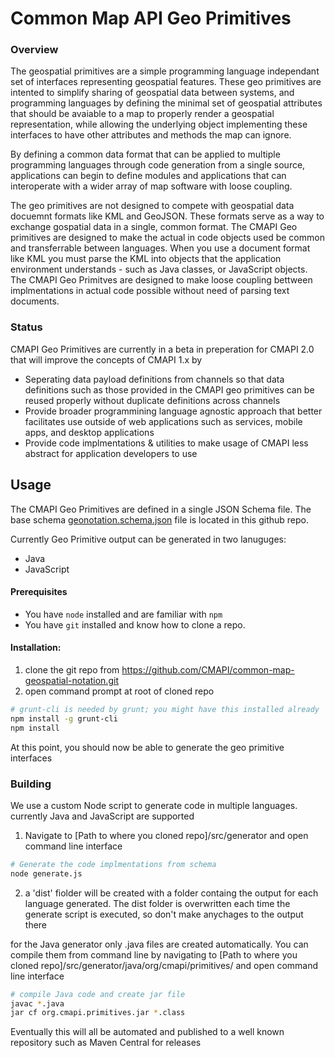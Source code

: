 # Common Map API Geo Primitives
### Overview
The geospatial primitives are a simple programming language independant set of interfaces representing geospatial features. These geo primitives are intented to simplify sharing of geospatial data between systems, and programming languages by defining the minimal set of geospatial attributes that should be avaiable to a map to properly render a geospatial representation, while allowing the underlying object implementing these interfaces to have other attributes and methods the map can ignore.

By defining a common data format that can be applied to multiple programming languages through code generation from a single source, applications can begin to define modules and applications that can interoperate with a wider array of map software with loose coupling.

The geo primitives are not designed to compete with geospatial data docuemnt formats like KML and GeoJSON.  These formats serve as a way to exchange gospatial data in a single, common format.  The CMAPI Geo primitives are designed to make the actual in code objects used be common and transferrable between languages.  When you use a document format like KML you must parse the KML into objects that the application environment understands - such as Java classes, or JavaScript objects.  The CMAPI Geo Primitves are designed to make loose coupling bettween implmentations in actual code possible without need of parsing text documents.

### Status

CMAPI Geo Primitives are currently in a beta in preperation for CMAPI 2.0 that will improve the concepts of CMAPI 1.x by
* Seperating data payload definitions from channels so that data definitions such as those provided in the CMAPI geo primitives can be reused properly without duplicate definitions across channels
* Provide broader programmining language agnostic approach that better facilitates use outside of web applications such as services, mobile apps, and desktop applications
* Provide code implmentations & utilities to make usage of CMAPI less abstract for application developers to use

## Usage

The CMAPI Geo Primitives are defined in a single JSON Schema file.  The base schema 
[geonotation.schema.json](https://raw.githubusercontent.com/CMAPI/common-map-geospatial-notation/master/src/schema/geonotation.schema.json) file is located in this github repo.

Currently Geo Primitive output can be generated in two lanuguges:
* Java
* JavaScript

#### Prerequisites

* You have `node` installed and are familiar with `npm`
* You have `git` installed and know how to clone a repo.

#### Installation:
1. clone the git repo from https://github.com/CMAPI/common-map-geospatial-notation.git
2. open command prompt at root of cloned repo

```sh
# grunt-cli is needed by grunt; you might have this installed already
npm install -g grunt-cli
npm install
```
At this point, you should now be able to generate the geo primitive interfaces

### Building 
We use a custom Node script to generate code in multiple languages.  currently Java and JavaScript are supported

1. Navigate to [Path to where you cloned repo]/src/generator and open command line interface

```sh
# Generate the code implmentations from schema
node generate.js
```
2. a 'dist' fiolder will be created with a folder containg the output for each language generated.  The dist folder is overwritten each time the generate script is executed, so don't make anychages to the output there

for the Java generator only .java files are created automatically.  You can compile them from command line by navigating to [Path to where you cloned repo]/src/generator/java/org/cmapi/primitives/ and open command line interface

```sh
# compile Java code and create jar file
javac *.java
jar cf org.cmapi.primitives.jar *.class 
```
Eventually this will all be automated and published to a well known repository such as Maven Central for releases

